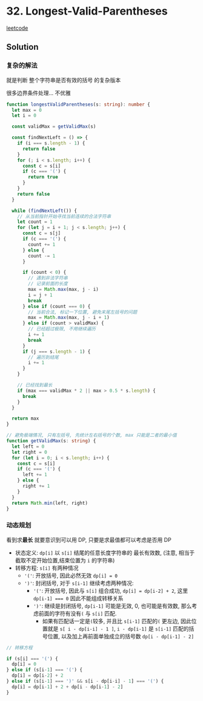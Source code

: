 # 32. Longest-Valid-Parentheses

[leetcode](https://leetcode.cn/problems/longest-valid-parentheses/)

## Solution

### 复杂的解法

就是判断 整个字符串是否有效的括号 的复杂版本

很多边界条件处理... 不优雅

```ts
function longestValidParentheses(s: string): number {
  let max = 0
  let i = 0

  const validMax = getValidMax(s)

  const findNextLeft = () => {
    if (i === s.length - 1) {
      return false
    }
    for (; i < s.length; i++) {
      const c = s[i]
      if (c === '(') {
        return true
      }
    }
    return false
  }

  while (findNextLeft()) {
    // 从当前指针开始寻找当前连续的合法字符串
    let count = 1
    for (let j = i + 1; j < s.length; j++) {
      const c = s[j]
      if (c === '(') {
        count += 1
      } else {
        count -= 1
      }

      if (count < 0) {
        // 遇到非法字符串
        // 记录前面的长度
        max = Math.max(max, j - i)
        i = j + 1
        break
      } else if (count === 0) {
        // 当前合法, 标记一下位置, 避免末尾左括号的问题
        max = Math.max(max, j - i + 1)
      } else if (count > validMax) {
        // 已经超过极限, 不用继续遍历
        i += 1
        break
      }
      if (j === s.length - 1) {
        // 遍历到结尾
        i += 1
      }
    }

    // 已经找到最长
    if (max === validMax * 2 || max > 0.5 * s.length) {
      break
    }
  }

  return max
}

// 避免极端情况, 只有左括号, 先统计左右括号的个数, max 只能是二者的最小值
function getValidMax(s: string) {
  let left = 0
  let right = 0
  for (let i = 0; i < s.length; i++) {
    const c = s[i]
    if (c === '(') {
      left += 1
    } else {
      right += 1
    }
  }
  return Math.min(left, right)
}

```

### 动态规划

看到求**最长** 就要意识到可以用 DP, 只要是求最值都可以考虑是否用 DP

- 状态定义: `dp[i]` 以 `s[i]` 结尾的任意长度字符串的 最长有效数,  (注意, 相当于截取不定开始位置,结束位置为 `i` 的字符串)
- 转移方程: `s[i]` 有两种情况
  - `'('`: 开放括号, 因此必然无效 `dp[i] = 0`
  - `')'`: 封闭括号, 对于 `s[i-1]` 继续考虑两种情况:
    - `'('`: 开放括号, 因此与 `s[i]` 组合成功, `dp[i] = dp[i-2] + 2`, 这里 `dp[i-1] === 0` 因此不能组成转移关系
    - `')'`: 继续是封闭括号, `dp[i-1]` 可能是无效, 0, 也可能是有效数, 那么考虑前面的字符有没有`(` 与 `s[i]` 匹配.
      - 如果有匹配话一定是`(`较多, 并且比 `s[i-1]` 匹配的`(` 更左边, 因此位置就是 `s[ i - dp[i-i] - 1 ]`,  `i - dp[i-1]` 是 `s[i-1]` 匹配的括号位置, 以及加上再前面单独成立的括号数 `dp[i - dp[i-1] - 2]`

```ts
// 转移方程

if (s[i] === '(') {
  dp[i] = 0
} else if (s[i-1] === '(') {
  dp[i] = dp[i-2] + 2
} else if (s[i-1] === ')' && s[i - dp[i-i] - 1] === '(') {
  dp[i] = dp[i-1] + 2 + dp[i - dp[i-1] - 2]
}

```

